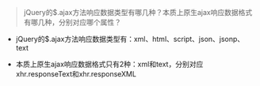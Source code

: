 > jQuery的$.ajax方法响应数据类型有哪几种？本质上原生ajax响应数据格式有哪几种，分别对应哪个属性？

- jQuery的$.ajax方法响应数据类型有：xml、html、script、json、jsonp、text

- 本质上原生ajax响应数据格式只有2种：xml和text，分别对应xhr.responseText和xhr.responseXML